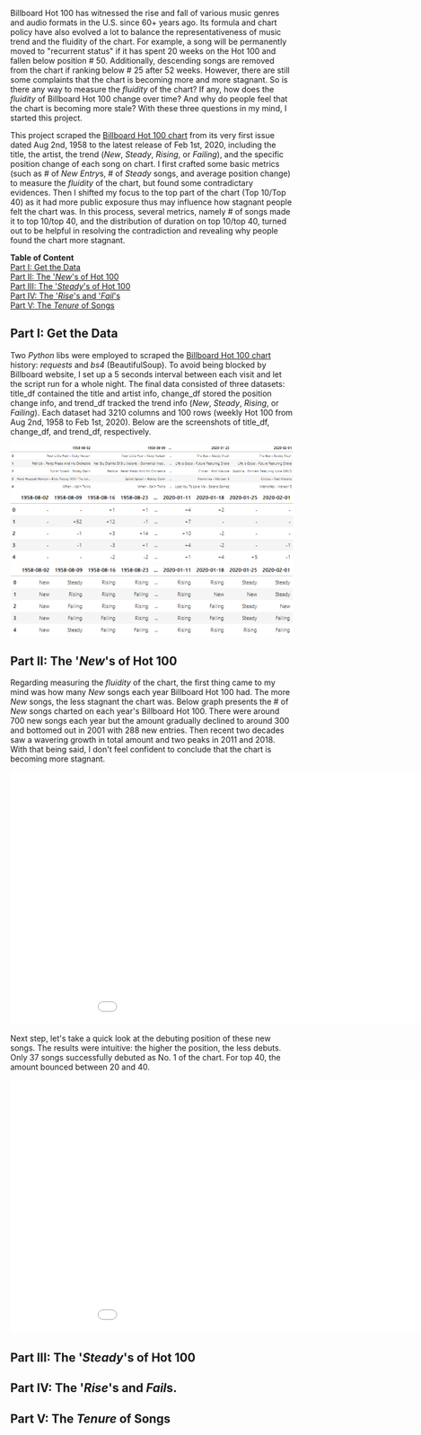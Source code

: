 Billboard Hot 100 has witnessed the rise and fall of various music genres and audio formats in the U.S. since 60+ years ago. Its formula and chart policy have also evolved a lot to balance the representativeness of music trend and the fluidity of the chart. For example, a song will be permanently moved to "recurrent status" if it has spent 20 weeks on the Hot 100 and fallen below position # 50. Additionally, descending songs are removed from the chart if ranking below # 25 after 52 weeks. However, there are still some complaints that the chart is becoming more and more stagnant. So is there any way to measure the *fluidity* of the chart? If any, how does the *fluidity* of Billboard Hot 100 change over time? And why do people feel that the chart is becoming more stale? With these three questions in my mind, I started this project.

This project scraped the [Billboard Hot 100 chart](https://www.billboard.com/charts/hot-100) from its very first issue dated Aug 2nd, 1958 to the latest release of Feb 1st, 2020, including the title, the artist, the trend (*New*, *Steady*, *Rising*, or *Failing*), and the specific position change of each song on chart. I first crafted some basic metrics (such as # of *New Entry*s, # of *Steady* songs, and average position change) to measure the *fluidity* of the chart, but found some contradictary evidences. Then I shifted my focus to the top part of the chart (Top 10/Top 40) as it had more public exposure thus may influence how stagnant people felt the chart was. In this process, several metrics, namely # of songs made it to top 10/top 40, and the distribution of duration on top 10/top 40, turned out to be helpful in resolving the contradiction and revealing why people found the chart more stagnant. 

**Table of Content**  
[Part I: Get the Data](#part-i-get-the-data)  
[Part II: The '*New*'s of Hot 100](#part-ii-the-news-of-hot-100)  
[Part III: The '*Steady*'s of Hot 100](#part-iii-the-steadys-of-hot-100)  
[Part IV: The '*Rise*'s and '*Fail*'s](#part-iv-the-rises-and-fails)  
[Part V: The *Tenure* of Songs](#part-v-the-tenure-of-songs)

## Part I: Get the Data
Two *Python* libs were employed to scraped the [Billboard Hot 100 chart](https://www.billboard.com/charts/hot-100) history: *requests* and *bs4* (BeautifulSoup). To avoid being blocked by Billboard website, I set up a 5 seconds interval between each visit and let the script run for a whole night. The final data consisted of three datasets: title_df contained the title and artist info, change_df stored the position change info, and trend_df tracked the trend info (*New*, *Steady*, *Rising*, or *Failing*). Each dataset had 3210 columns and 100 rows (weekly Hot 100 from Aug 2nd, 1958 to Feb 1st, 2020). Below are the screenshots of title_df, change_df, and trend_df, respectively.

![Title_df Screenshot](/visuals/title_df_head.png)  
![Change_df Screenshot](/visuals/change_df_head.png)  
![Trend_df Screenshot](/visuals/trend_df_head.png)  

## Part II: The '*New*'s of Hot 100
Regarding measuring the *fluidity* of the chart, the first thing came to my mind was how many *New* songs each year Billboard Hot 100 had. The more *New* songs, the less stagnant the chart was. Below graph presents the # of *New* songs charted on each year's Billboard Hot 100. There were around 700 new songs each year but the amount gradually declined to around 300 and bottomed out in 2001 with 288 new entries. Then recent two decades saw a wavering growth in total amount and two peaks in 2011 and 2018. With that being said, I don't feel confident to conclude that the chart is becoming more stagnant. 
<iframe id="igraph" scrolling="no" style="border:none;" seamless="seamless" src="visuals/new_songs_yearly.html" height="450" width="1000"></iframe>  

Next step, let's take a quick look at the debuting position of these new songs. The results were intuitive: the higher the position, the less debuts. Only 37 songs successfully debuted as No. 1 of the chart. For top 40, the amount bounced between 20 and 40. 
<iframe id="igraph" scrolling="no" style="border:none;" seamless="seamless" src="visuals/new_songs_debut_position.html" height="450" width="1000"></iframe> 

## Part III: The '*Steady*'s of Hot 100

## Part IV: The '*Rise*'s and *Fail*s.

## Part V: The *Tenure* of Songs